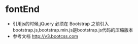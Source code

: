 # fontEnd

* 引用js的时候,jQuery 必须在 Bootstrap 之前引入bootstrap.js,bootstrap.min.js是bootstrap.js代码的压缩版本
* 参考文档 http://v3.bootcss.com